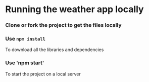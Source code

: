 # Running the weather app locally

### Clone or fork the project to get the files locally

### Use `npm install`

To download all the libraries and dependencies

### Use 'npm start'

To start the project on a local server
